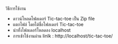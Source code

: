 วิธีการใช้งาน
- ดาวน์โหลดโฟลเดอร์ Tic-tac-toe เป็น Zip file
- แตกไฟล์ โดยได้ชื่อโฟลเดอร์ Tic-tac-toe 
- นำทั้งโฟลเดอร์โหลดลง localhost
- การเช้าใช้งานผ่าน linlk : http://localhost/tic-tac-toe/
